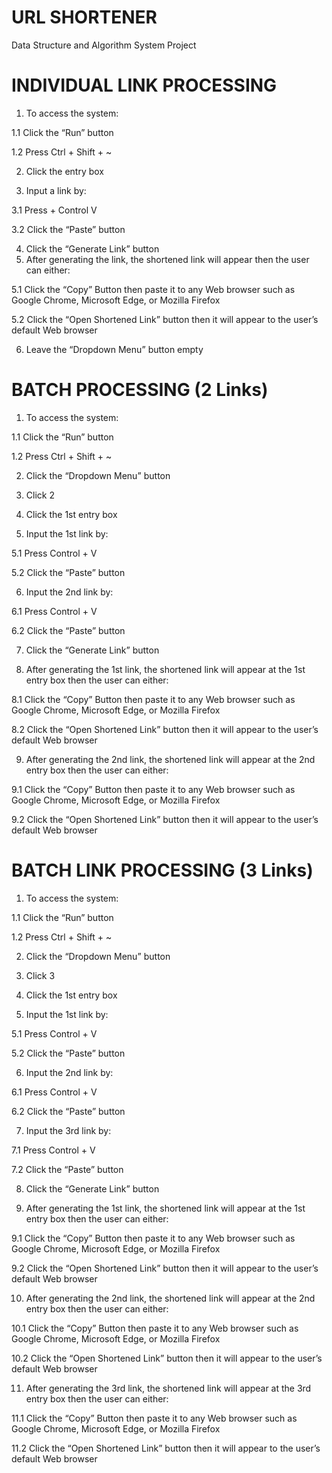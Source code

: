 # URL SHORTENER
Data Structure and Algorithm System Project

# INDIVIDUAL LINK PROCESSING
1. To access the system:

  1.1 Click the “Run” button
  
  1.2 Press Ctrl + Shift + ~ 
  
2. Click the entry box

3. Input a link by: 

  3.1 Press + Control V
  
  3.2 Click the “Paste” button
   
4. Click the “Generate Link” button 
5. After generating the link, the shortened link will appear then the user can either:

  5.1 Click the “Copy” Button then paste it to any Web browser such as Google Chrome, Microsoft Edge, or Mozilla Firefox
  
  5.2 Click the “Open Shortened Link” button then it will appear to the user’s default Web browser 
  
6. Leave the “Dropdown Menu” button empty



# BATCH PROCESSING (2 Links)
1. To access the system:
  
  1.1 Click the “Run” button
  
  1.2 Press Ctrl + Shift + ~ 
  
2. Click the “Dropdown Menu” button 

3. Click 2

4. Click the 1st entry box 

5. Input the 1st link by: 
  
  5.1 Press Control + V

  5.2 Click the “Paste” button

6. Input the 2nd link by: 
  
  6.1 Press Control + V

  6.2 Click the “Paste” button

7. Click the “Generate Link” button 

8. After generating the 1st link, the shortened link will appear at the 1st entry box then the user can either:
  
  8.1 Click the “Copy” Button then paste it to any Web browser such as Google Chrome, Microsoft Edge, or Mozilla Firefox 
  
  8.2 Click the “Open Shortened Link” button then it will appear to the user’s default Web browser

9. After generating the 2nd link, the shortened link will appear at the 2nd entry box then the user can either:
  
  9.1 Click the “Copy” Button then paste it to any Web browser such as Google Chrome, Microsoft Edge, or Mozilla Firefox 
  
  9.2 Click the “Open Shortened Link” button then it will appear to the user’s default Web browser



# BATCH LINK PROCESSING (3 Links)
1. To access the system: 

  1.1 Click the “Run” button
  
  1.2 Press Ctrl + Shift + ~ 

2. Click the “Dropdown Menu” button 

3. Click 3

4. Click the 1st entry box 

5. Input the 1st link by: 
  
  5.1 Press Control + V
  
  5.2 Click the “Paste” button

6. Input the 2nd link by: 
  
  6.1 Press Control + V
  
  6.2 Click the “Paste” button

7. Input the 3rd link by: 
  
  7.1 Press Control + V
  
  7.2 Click the “Paste” button

8. Click the “Generate Link” button 

9. After generating the 1st link, the shortened link will appear at the 1st entry box then the user can either:
  
  9.1 Click the “Copy” Button then paste it to any Web browser such as Google Chrome, Microsoft Edge, or Mozilla Firefox 
  
  9.2 Click the “Open Shortened Link” button then it will appear to the user’s default Web browser

10. After generating the 2nd link, the shortened link will appear at the 2nd entry box then the user can either:
  
  10.1 Click the “Copy” Button then paste it to any Web browser such as Google Chrome, Microsoft Edge, or Mozilla Firefox 
  
  10.2 Click the “Open Shortened Link” button then it will appear to the user’s default Web browser

11. After generating the 3rd link, the shortened link will appear at the 3rd entry box then the user can either:
  
  11.1 Click the “Copy” Button then paste it to any Web browser such as Google Chrome, Microsoft Edge, or Mozilla Firefox 
  
  11.2 Click the “Open Shortened Link” button then it will appear to the user’s default Web browser
